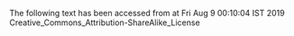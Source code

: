The following text has been accessed from at Fri Aug 9 00:10:04 IST 2019
Creative_Commons_Attribution-ShareAlike_License
